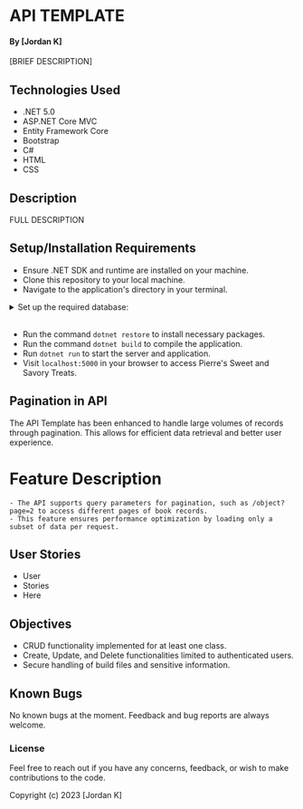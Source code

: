# API TEMPLATE

#### By **[Jordan K]**

[BRIEF DESCRIPTION]

## Technologies Used

- .NET 5.0
- ASP.NET Core MVC
- Entity Framework Core
- Bootstrap
- C#
- HTML
- CSS

## Description

FULL DESCRIPTION

## Setup/Installation Requirements

- Ensure .NET SDK and runtime are installed on your machine.
- Clone this repository to your local machine.
- Navigate to the application's directory in your terminal.

<details>
<summary>Set up the required database:</summary>

1. Create an `appsettings.json` file in the application's root directory with the following content (adjust the connection string as needed based on your SQL setup):

```json
{
  "ConnectionStrings": {
    "DefaultConnection": "Server=localhost;Port=3306;database=treatdb;uid=YOUR_USERNAME;pwd=YOUR_PASSWORD;"
  }
}

```

2. Replace YOUR_USERNAME and YOUR_PASSWORD with your SQL server's username and password.
</details>
<br>

- Run the command ```dotnet restore``` to install necessary packages.
- Run the command ```dotnet build``` to compile the application.
- Run ```dotnet run``` to start the server and application.
- Visit ```localhost:5000``` in your browser to access Pierre's Sweet and Savory Treats.

## Pagination in API
The API Template has been enhanced to handle large volumes of records through pagination. This allows for efficient data retrieval and better user experience.

# Feature Description

    - The API supports query parameters for pagination, such as /object?page=2 to access different pages of book records.
    - This feature ensures performance optimization by loading only a subset of data per request.

## User Stories

   - User
   - Stories 
   - Here

## Objectives

  - CRUD functionality implemented for at least one class.
  - Create, Update, and Delete functionalities limited to authenticated users.
  - Secure handling of build files and sensitive information.

## Known Bugs

No known bugs at the moment.
Feedback and bug reports are always welcome.

### License

Feel free to reach out if you have any concerns, feedback, or wish to make contributions to the code. 

Copyright (c) 2023 [Jordan K]